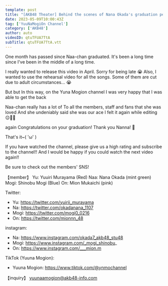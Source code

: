 ```yaml
---
template: post
title: "[AKB48 Theater] Behind the scenes of Nana Okada's graduation performance! [Thank you Nana]"
date: 2023-05-09T10:00:43Z
tag: ['YuuNaMogiOn Channel']
category: ['AKB48']
author: auto 
videoID: qtuTFUA7TtA
subTitle: qtuTFUA7TtA.vtt
---
```

One month has passed since Naa-chan graduated.
It's been a long time since I've been in the middle of a long time.


I really wanted to release this video in April.
Sorry for being late 😭
Also, I wanted to use the rehearsal video for all the songs.
Some of them are cut due to adult circumstances... 😭

But but
In this way, on the Yuna Mogion channel
I was very happy that I was able to get the back

Naa-chan really has a lot of
To all the members, staff and fans
that she was loved
And she undeniably said she was our ace
I felt it again while editing 😌🌱💭

again
Congratulations on your graduation! Thank you Nanna! 🌸


That's it~( 'ω' )


If you have watched the channel, please give us a high rating and subscribe to the channel!! And I would be happy if you could watch the next video again!!


Be sure to check out the members' SNS!

【member】
Yu: Yuuiri Murayama (Red)
Naa: Nana Okada (mint green)
Mogi: Shinobu Mogi (Blue)
On: Mion Mukaichi (pink)

Twitter:

- Yu: https://twitter.com/yuirii_murayama
- Na: https://twitter.com/okadanana_1107
- Mogi: https://twitter.com/mogi0_0216
- On: https://twitter.com/mionnn_48

instagram:

- Na: https://www.instagram.com/okada7_akb48_stu48
- Mogi: https://www.instagram.com/_mogi_shinobu_
- On: https://www.instagram.com/___mion.m

TikTok (Yuuna Mogion):

- Yuuna Mogion: https://www.tiktok.com/@ynmochannel

【inquiry】
yuunaamogion@akb48-info.com